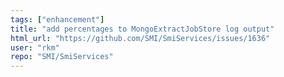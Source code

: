 ```yaml
---
tags: ["enhancement"]
title: "add percentages to MongoExtractJobStore log output"
html_url: "https://github.com/SMI/SmiServices/issues/1636"
user: "rkm"
repo: "SMI/SmiServices"
---
```


